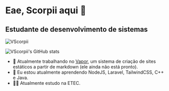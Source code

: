 <h1 align="left">Eae, Scorpii aqui 👋</h1>
<h2 align="left">Estudante de desenvolvimento de sistemas</h2>
<p align="left"> <img src="https://komarev.com/ghpvc/?username=VScorpii&label=Profile%20views&color=5B717F&style=flat" alt="VScorpii"/></p>

![VScorpii's GitHub stats](https://github-readme-stats.vercel.app/api?username=VScorpii&show_icons=true&theme=dark)

- 🔭 Atualmente trabalhando no [Vapor](https://github.com/VScorpii/vapor), um sistema de criação de sites estáticos a partir de markdown (ele ainda não está pronto).
- 🌱 Eu estou atualmente aprendendo NodeJS, Laravel, TailwindCSS, C++ e Java. 
- 👨‍🎓 Atualmente estudo na ETEC.
